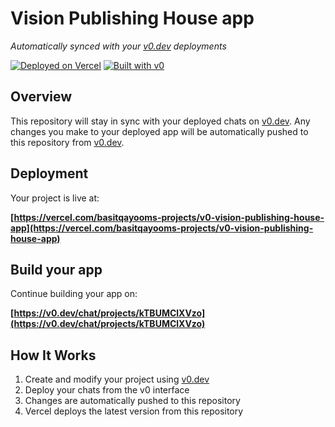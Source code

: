 # Vision Publishing House app

*Automatically synced with your [v0.dev](https://v0.dev) deployments*

[![Deployed on Vercel](https://img.shields.io/badge/Deployed%20on-Vercel-black?style=for-the-badge&logo=vercel)](https://vercel.com/basitqayooms-projects/v0-vision-publishing-house-app)
[![Built with v0](https://img.shields.io/badge/Built%20with-v0.dev-black?style=for-the-badge)](https://v0.dev/chat/projects/kTBUMClXVzo)

## Overview

This repository will stay in sync with your deployed chats on [v0.dev](https://v0.dev).
Any changes you make to your deployed app will be automatically pushed to this repository from [v0.dev](https://v0.dev).

## Deployment

Your project is live at:

**[https://vercel.com/basitqayooms-projects/v0-vision-publishing-house-app](https://vercel.com/basitqayooms-projects/v0-vision-publishing-house-app)**

## Build your app

Continue building your app on:

**[https://v0.dev/chat/projects/kTBUMClXVzo](https://v0.dev/chat/projects/kTBUMClXVzo)**

## How It Works

1. Create and modify your project using [v0.dev](https://v0.dev)
2. Deploy your chats from the v0 interface
3. Changes are automatically pushed to this repository
4. Vercel deploys the latest version from this repository